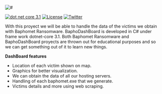 ![#](https://i.imgur.com/HjgaPAZ.jpg)


[![dot net core 3.1](https://img.shields.io/badge/dotnet%20core-3.1-blue)](https://dotnet.microsoft.com/download/dotnet-core/3.1) 
[![License](https://img.shields.io/badge/License-MIT-lightgrey)](https://github.com/Sh4rk0-666/BaphoDashBoard/blob/master/LICENSE)
[![Twitter](https://img.shields.io/badge/Twitter-%40Chungo__0-%231da1f2)](https://twitter.com/Chungo_0/)

With this proyect we will be able to handle the data of the victims we obtain with Baphomet Ransomware.
BaphoDashBoard is developed in C# under frame work dotnet-core 3.1. Both Baphomet Ransomware and BaphoDashBoard proyects are
thrown out for educational purposes and so we can get something out of it to learn new things.

**DashBoard features**

* Location of each victim shown on map.
* Graphics for better visualization.
* We can obtain the data of all our hosting servers.
* Handling of each baphomet.exe that we generate.
* Victims details and more using web scraping.
